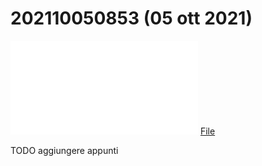 # 202110050853 (05 ott 2021)

![](202110050853.pdf)
[File](202110050853.pdf)

TODO aggiungere appunti